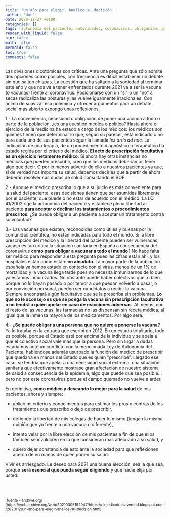 ```yaml
---
title: 'Un año para elegir. Analice su decisión.'
author: 'doc'
date: 2020-12-27 +0100
categories: []
tags: [autonomía del paciente, autoridades, coronavirus, obligación, pandemia, vacuna]
render_with_liquid: false
pin: false
math: false
mermaid: false
toc: true
comments: false
---
```

Las divisiones dicotómicas son críticas. Ante una pregunta que sólo admite dos opciones como posibles, con frecuencia es difícil establecer un debate sin que salten chispas. La cuestión que ha saltado a la sociedad al terminar este año y que nos va a tener enfrentados durante 2021 va a ser la vacuna (o vacunas) frente al coronavirus. Posicionarse con un "sí" o un "no" a secas radicaliza las posturas y las vuelve igualmente irracionales. Con ánimo de suavizar esa polémica y ofrecer argumentos para un debate social más abierto expongo unas reflexiones.  

1.- La conveniencia, necesidad u obligación de poner una vacuna a toda o parte de la población, ¿es una cuestión médica o política? Hasta ahora el ejercicio de la medicina ha estado a cargo de los médicos: los médicos son quienes tienen que determinar lo que, según su parecer, está indicado o no para cada uno de sus pacientes según la llamada *lex artis ad hoc*. La indicación de una terapia, de un procedimiento diagnóstico o terapéutico ha estado regida por el criterio del médico. **El acto de prescripción facultativa es un ejercicio netamente médico**. Si ahora hay otras instancias no médicas que pueden prescribir, creo que los médicos deberíamos tener algo que decir. O por lo menos advertir de ello a nuestros pacientes ya que, si de verdad nos importa su salud, debemos decirles que a partir de ahora deberán resolver sus dudas de salud consultando el BOE.

2.- Aunque el médico prescriba lo que a su juicio es más conveniente para la salud del paciente, esas decisiones tienen que ser asumidas libremente por el paciente, que puede o no estar de acuerdo con el médico.  La LO 41/2002 rige la autonomía del paciente y establece  plena libertad al paciente **para aceptar o declinar los tratamientos o procedimientos prescritos**. ¿Se puede obligar a un paciente a aceptar un tratamiento contra su voluntad?

3.- Las vacunas que existen, reconocidas como útiles y buenas por la comunidad científica, no están indicadas para todo el mundo. Si la libre prescripción del médico y la libertad del paciente pueden ser vulneradas, ¿acaso es tan crítica la situación sanitaria en España a consecuencia del coronavirus **como para obligar a vacunar a todo el mundo**? No hace falta ser médico para responder a esta pregunta pues las cifras están ahí, y los hospitales están como están: **en absoluto**. La mayor parte de la población española ya hemos estado en contacto con el virus, menos de un 1% de mortalidad y la vacuna llega tarde pues no necesita inmunizarnos de lo que ya estamos inmunizados. No obstante puede haber colectivos que, o bien porque no lo hayan pasado o por temor a que puedan volverlo a pasar, o por convicción personal, pueden ser candidatos a recibir la vacuna. Siempre encontrará algún facultativo que se la prescriba sin problemas. **Lo que no le aconsejo es que se ponga la vacuna sin prescripción facultativa o no tendrá a quién apelar en caso de reacciones adversas**. Al menos, con el resto de las vacunas, las farmacias no las dispensan sin receta médica, al igual que la inmensa mayoría de los medicamentos. Por algo será.

4.- **¿Se puede obligar a una persona que no quiere a ponerse la vacuna?** Ya lo trataba en la entrada que escribí en 2012. En un estado totalitario, todo es posible, porque el Estado está por encima de la individuo y se apela a que el colectivo social vale más que la persona. Pero sin lugar a dudas estaríamos ante un conflicto con la mencionada Ley de Autonomía del Paciente, habiéndose además usurpado la función del médico de prescribir que quedaría en manos del Estado que es quien "prescribe". Llegado ese caso, se tendría que apelar a una necesidad social extrema, una situación sanitaria que efectivamente mostrase gran afectación de nuestro sistema de salud a consecuencia de la epidemia, algo que puede que sea posible... pero no por este coronavirus porque el campo quemado no vuelve a arder.  

En definitiva, **como médico y deseando lo mejor para la salud** de mis pacientes, ahora y siempre:

- aplico mi criterio y conocimientos para estimar los pros y contras de los tratamientos que prescribo o dejo de prescribir,

- defiendo la libertad de mis colegas de hacer lo mismo (tengan la misma opinión que yo frente a una vacuna o diferente),

- intento velar por la libre elección de mis pacientes a fin de que ellos también se involucren en lo que consideran más adecuado a su salud, y

- quiero dejar constancia de esto ante la sociedad para que reflexionen acerca de en manos de quién ponen su salud.  

Vivir es arriesgado. Le deseo para 2021 una buena elección, sea la que sea, porque **será esencial que pueda seguir eligiendo** y que nadie elija por usted.  

<br>
<br>
<br>
<small>[fuente - archive.org](https://web.archive.org/web/20210305192947/https://elmedicotraslaverdad.blogspot.com/2020/12/un-ano-para-elegir-analice-su-decision.html)</small>  
